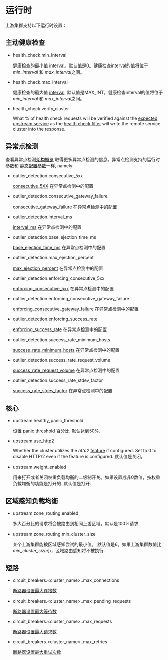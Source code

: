 # 运行时

上游集群支持以下运行时设置：

## 主动健康检查

- health_check.min_interval

  健康检查的最小值 [interval](../../api-v1/cluster_manager/cluster_hc.md#config-cluster-manager-cluster-hc-interval)。默认值是0。健康检查interval的值将位于*min_interval* 和 *max_interval*之间。

- health_check.max_interval

  健康检查的最大值 [interval](../../api-v1/cluster_manager/cluster_hc.md#config-cluster-manager-cluster-hc-interval). 默认值是MAX_INT。健康检查interval的值将位于*min_interval* 和 *max_interval*之间。

- health_check.verify_cluster

  What % of health check requests will be verified against the [expected upstream service](../../api-v1/cluster_manager/cluster_hc.md#config-cluster-manager-cluster-hc-service-name) as the [health check filter](../../intro/arch_overview/health_checking.md#arch-overview-health-checking-filter) will write the remote service cluster into the response.

## 异常点检测

查看异常点检测[架构概览](../../intro/arch_overview/outlier.md#arch-overview-outlier-detection) 取得更多异常点检测的信息。异常点检测支持的运行时参数和 [静态配置参数](../../api-v1/cluster_manager/cluster_outlier_detection.md#config-cluster-manager-cluster-outlier-detection)一样, namely:

- outlier_detection.consecutive_5xx

  [consecutive_5XX](../../api-v1/cluster_manager/cluster_outlier_detection.md#config-cluster-manager-cluster-outlier-detection-consecutive-5xx) 在异常点检测中的配置

- outlier_detection.consecutive_gateway_failure

  [consecutive_gateway_failure](../../api-v1/cluster_manager/cluster_outlier_detection.md#config-cluster-manager-cluster-outlier-detection-consecutive-gateway-failure) 在异常点检测中的配置

- outlier_detection.interval_ms

  [interval_ms](../../api-v1/cluster_manager/cluster_outlier_detection.md#config-cluster-manager-cluster-outlier-detection-interval-ms) 在异常点检测中的配置

- outlier_detection.base_ejection_time_ms

  [base_ejection_time_ms](../../api-v1/cluster_manager/cluster_outlier_detection.md#config-cluster-manager-cluster-outlier-detection-base-ejection-time-ms) 在异常点检测中的配置

- outlier_detection.max_ejection_percent

  [max_ejection_percent](../../api-v1/cluster_manager/cluster_outlier_detection.md#config-cluster-manager-cluster-outlier-detection-max-ejection-percent) 在异常点检测中的配置

- outlier_detection.enforcing_consecutive_5xx

  [enforcing_consecutive_5xx](../../api-v1/cluster_manager/cluster_outlier_detection.md#config-cluster-manager-cluster-outlier-detection-enforcing-consecutive-5xx) 在异常点检测中的配置

- outlier_detection.enforcing_consecutive_gateway_failure

  [enforcing_consecutive_gateway_failure](../../api-v1/cluster_manager/cluster_outlier_detection.md#config-cluster-manager-cluster-outlier-detection-enforcing-consecutive-gateway-failure) 在异常点检测中的配置

- outlier_detection.enforcing_success_rate

  [enforcing_success_rate](../../api-v1/cluster_manager/cluster_outlier_detection.md#config-cluster-manager-cluster-outlier-detection-enforcing-success-rate) 在异常点检测中的配置

- outlier_detection.success_rate_minimum_hosts

  [success_rate_minimum_hosts](../../api-v1/cluster_manager/cluster_outlier_detection.md#config-cluster-manager-cluster-outlier-detection-success-rate-minimum-hosts) 在异常点检测中的配置

- outlier_detection.success_rate_request_volume

  [success_rate_request_volume](../../api-v1/cluster_manager/cluster_outlier_detection.md#config-cluster-manager-cluster-outlier-detection-success-rate-request-volume) 在异常点检测中的配置

- outlier_detection.success_rate_stdev_factor

  [success_rate_stdev_factor](../../api-v1/cluster_manager/cluster_outlier_detection.md#config-cluster-manager-cluster-outlier-detection-success-rate-stdev-factor) 在异常点检测中的配置

## 核心

- upstream.healthy_panic_threshold

  设置 [panic threshold](../../intro/arch_overview/load_balancing.md#arch-overview-load-balancing-panic-threshold) 百分比. 默认达到50%.

- upstream.use_http2

  Whether the cluster utilizes the *http2* [feature](../../api-v1/cluster_manager/cluster.md#config-cluster-manager-cluster-features) if configured. Set to 0 to disable HTTP/2 even if the feature is configured. 默认值是关闭。

- upstream.weight_enabled

  用来打开或者关闭权重负载均衡的二级制开关。如果设置成非0数值，按权重负载均衡的功能是打开的. 默认值是打开.

## 区域感知负载均衡

- upstream.zone_routing.enabled

  多大百分比的请求将会被路由到相同上游区域。默认是100%请求

- upstream.zone_routing.min_cluster_size

  某个上游集群能被区域感知尝试的最小值。 默认值是6。如果上游集群数值比 *min_cluster_size*小，区域路由感知将不被执行.

## 短路

- circuit_breakers.<cluster_name>.<priority>.max_connections

  [断路器设置最大连接数](../../api-v1/cluster_manager/cluster_circuit_breakers.md#config-cluster-manager-cluster-circuit-breakers-max-connections)

- circuit_breakers.<cluster_name>.<priority>.max_pending_requests

  [断路器设置最大等待数](../../api-v1/cluster_manager/cluster_circuit_breakers.md#config-cluster-manager-cluster-circuit-breakers-max-pending-requests)

- circuit_breakers.<cluster_name>.<priority>.max_requests

  [断路器设置最大请求数](../../api-v1/cluster_manager/cluster_circuit_breakers.md#config-cluster-manager-cluster-circuit-breakers-max-requests)

- circuit_breakers.<cluster_name>.<priority>.max_retries

  [断路器设置最大重试次数](../../api-v1/cluster_manager/cluster_circuit_breakers.md#config-cluster-manager-cluster-circuit-breakers-max-retries)